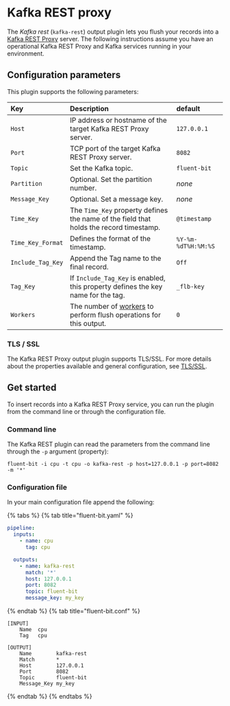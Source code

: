 # Kafka REST proxy

The _Kafka rest_ (`kafka-rest`) output plugin lets you flush your records into a [Kafka REST Proxy](http://docs.confluent.io/current/kafka-rest/docs/index.html) server. The following instructions assume you have an operational Kafka REST Proxy and Kafka services running in your environment.

## Configuration parameters

This plugin supports the following parameters:

| Key | Description | default |
| :--- | :--- | :--- |
| `Host` | IP address or hostname of the target Kafka REST Proxy server. | `127.0.0.1` |
| `Port` | TCP port of the target Kafka REST Proxy server. | `8082` |
| `Topic` | Set the Kafka topic. | `fluent-bit` |
| `Partition` | Optional. Set the partition number. | _none_ |
| `Message_Key` | Optional. Set a message key. | _none_ |
| `Time_Key` | The `Time_Key` property defines the name of the field that holds the record timestamp. | `@timestamp` |
| `Time_Key_Format` | Defines the format of the timestamp. | `%Y-%m-%dT%H:%M:%S` |
| `Include_Tag_Key` | Append the Tag name to the final record. | `Off` |
| `Tag_Key` | If `Include_Tag_Key` is enabled, this property defines the key name for the tag. | `_flb-key` |
| `Workers` | The number of [workers](../../administration/multithreading.md#outputs) to perform flush operations for this output. | `0` |

### TLS / SSL

The Kafka REST Proxy output plugin supports TLS/SSL.
For more details about the properties available and general configuration, see [TLS/SSL](../../administration/transport-security.md).

## Get started

To insert records into a Kafka REST Proxy service, you can run the plugin from the command line or through the configuration file.

### Command line

The Kafka REST plugin can read the parameters from the command line through the `-p` argument (property):

```shell
fluent-bit -i cpu -t cpu -o kafka-rest -p host=127.0.0.1 -p port=8082 -m '*'
```

### Configuration file

In your main configuration file append the following:

{% tabs %}
{% tab title="fluent-bit.yaml" %}

```yaml
pipeline:
  inputs:
    - name: cpu
      tag: cpu

  outputs:
    - name: kafka-rest
      match: '*'
      host: 127.0.0.1
      port: 8082
      topic: fluent-bit
      message_key: my_key
```

{% endtab %}
{% tab title="fluent-bit.conf" %}

```text
[INPUT]
    Name  cpu
    Tag   cpu

[OUTPUT]
    Name        kafka-rest
    Match       *
    Host        127.0.0.1
    Port        8082
    Topic       fluent-bit
    Message_Key my_key
```

{% endtab %}
{% endtabs %}
